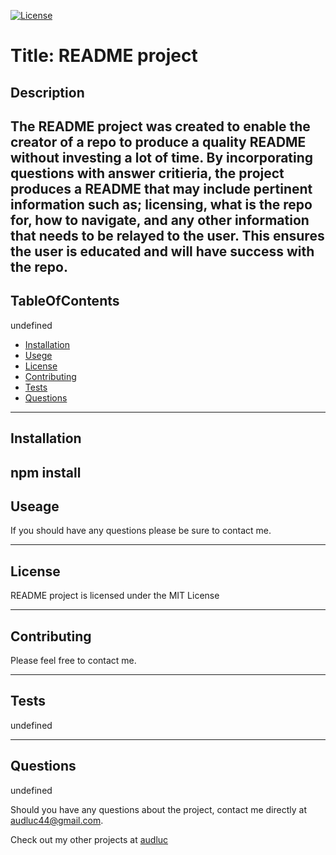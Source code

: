 

[![License](https://img.shields.io/badge/License-MIT-orange.svg)](https://opensource.org/licenses/MIT)

# Title: README project

## Description 
The README project was created to enable the creator of a repo to produce a quality README without investing a lot of time. By incorporating questions with answer critieria, the project produces a README that may include      pertinent information such as; licensing, what is the repo for, how to navigate, and any other information that needs to be relayed to the user. This ensures the user is educated and will have success with the repo.  
---

## TableOfContents
undefined

* [Installation](#installation)
* [Usege](#usage)
* [License](#license)
* [Contributing](#contributing)
* [Tests](#tests)
* [Questions](#questions)
---
## Installation
npm install
---
## Useage
If you should have any questions please be sure to contact me.

---
## License 
README project is licensed under the MIT License

---

## Contributing
Please feel free to contact me.

---

## Tests
undefined

---

## Questions
undefined

Should you have any questions about the project, contact me directly at [audluc44@gmail.com](mailto:audluc44@gmail.com).

Check out my other projects at [audluc	](https://github.com/audluc	)

